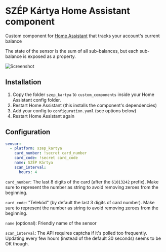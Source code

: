 # SZÉP Kártya Home Assistant component

Custom component for [Home Assistant](https://homeassistant.io) that tracks your account's current balance

The state of the sensor is the sum of all sub-balances, but each sub-balance is exposed as a property.

![Screenshot](screenshot.png?raw=true)

## Installation

1. Copy the folder `szep_kartya` to `custom_components` inside your Home Assistant config folder.
2. Restart Home Assistant (this installs the component's dependencies)
3. Add your config to `configuration.yaml` (see options below)
4. Restart Home Assistant again

## Configuration

``` yaml
sensor:
  - platform: szep_kartya
    card_number: !secret card_number
    card_code: !secret card_code
    name: SZÉP Kártya
    scan_interval:
      hours: 4
```

`card_number`: The last 8 digits of the card (after the `61013242` prefix). Make sure to represent the number as string to avoid removing zeroes from the beginning.

`card_code`: "Telekód" (by default the last 3 digits of card number). Make sure to represent the number as string to avoid removing zeroes from the beginning.


`name` (optional): Friendly name of the sensor

`scan_interval`: The API requires captcha if it's polled too frequently. Updating every few hours (instead of the default 30 seconds) seems to be OK though.
